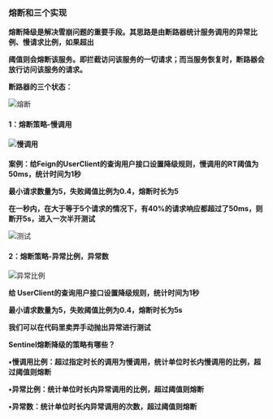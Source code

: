 ### 熔断和三个实现



**熔断降级是解决雪崩问题的重要手段。其思路是由断路器统计服务调用的异常比例、慢请求比例，如果超出**

**阈值则会熔断该服务。即拦截访问该服务的一切请求；而当服务恢复时，断路器会放行访问该服务的请求。**





**断路器的三个状态：**

![熔断](E:\笔记整理\微服务技术\sentinel\图解\熔断.png)





#### 1：熔断策略-慢调用

#### ![慢调用](E:\笔记整理\微服务技术\sentinel\图解\慢调用.png)



**案例：给Feign的UserClient的查询用户接口设置降级规则，慢调用的RT阈值为50ms，统计时间为1秒**

**最小请求数量为5，失败阈值比例为0.4，熔断时长为5**

**在一秒内，在大于等于5个请求的情况下，有40%的请求响应都超过了50ms，则断开5s，进入一次半开测试**

![测试](E:\笔记整理\微服务技术\sentinel\图解\测试.png)



#### 2：熔断策略-异常比例，异常数



![异常比例](E:\笔记整理\微服务技术\sentinel\图解\异常比例.png)



**给 UserClient的查询用户接口设置降级规则，统计时间为1秒**

**最小请求数量为5，失败阈值比例为0.4，熔断时长为5s**

**我们可以在代码里卖弄手动抛出异常进行测试**





**Sentinel熔断降级的策略有哪些？**

**•慢调用比例：超过指定时长的调用为慢调用，统计单位时长内慢调用的比例，超过阈值则熔断**

**•异常比例：统计单位时长内异常调用的比例，超过阈值则熔断**

**•异常数：统计单位时长内异常调用的次数，超过阈值则熔断**